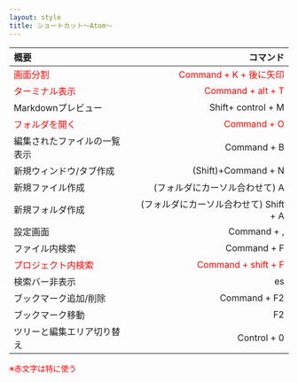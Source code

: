 ```yaml
---
layout: style
title: ショートカット〜Atom〜
---
```


|      概要      |     コマンド      |
|:---------------|---------------------:|
|<span style="color:red">画面分割</span>|<span style="color:red">Command + K + 後に矢印</span>|
|<span style="color:red">ターミナル表示</span> |<span style="color:red">Command + alt + T</span>|
|Markdownプレビュー|Shift+ control + M  |
|<span style="color:red">フォルダを開く</span>|<span style="color:red">Command + O</span>||
|編集されたファイルの一覧表示|Command + B |
|新規ウィンドウ/タブ作成|(Shift)+Command + N |
|新規ファイル作成|(フォルダにカーソル合わせて) A |
|新規フォルダ作成|(フォルダにカーソル合わせて) Shift + A |
|設定画面 |  Command + , |ˆˆˆˆ
|ファイル内検索|Command + F|
|<span style="color:red">プロジェクト内検索</span>|<span style="color:red">Command + shift + F</span>|
|検索バー非表示|es
|ブックマーク追加/削除|Command + F2 |
|ブックマーク移動|F2 |
|ツリーと編集エリア切り替え |  Control + 0 |


<span style="color:red">※赤文字は特に使う</span>
